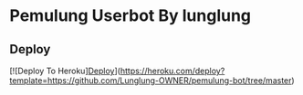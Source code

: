 # Pemulung Userbot By lunglung

## Deploy
[![Deploy To Heroku][Deploy](https://www.herokucdn.com/deploy/button.svg)](https://heroku.com/deploy?template=https://github.com/Lunglung-OWNER/pemulung-bot/tree/master)

